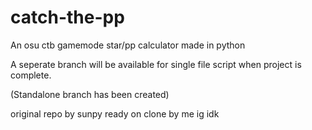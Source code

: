 # catch-the-pp
An osu ctb gamemode star/pp calculator made in python

A seperate branch will be available for single file script when project is complete.

(Standalone branch has been created)

original repo by sunpy
ready on clone by me ig idk
